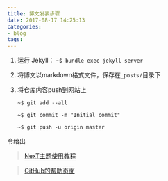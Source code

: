 ```yaml
---
title: 博文发表步骤
date: 2017-08-17 14:25:13
categories:
- blog
tags:
---
```



1. 运行 Jekyll：
`~$ bundle exec jekyll server`

2. 将博文以markdown格式文件，保存在`_posts/`目录下

3. 将仓库内容push到网站上

	`~$ git add --all`
	
	`~$ git commit -m "Initial commit"`

	`~$ git push -u origin master`

令给出
>[NexT主题使用教程](http://theme-next.simpleyyt.com/getting-started.html)

>[GitHub的帮助页面](https://guides.github.com/)
